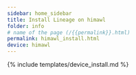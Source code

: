 ```yaml
---
sidebar: home_sidebar
title: Install Lineage on himawl
folder: info
# name of the page (/{{permalink}}.html)
permalink: himawl_install.html
device: himawl
---
```

{% include templates/device_install.md %}
